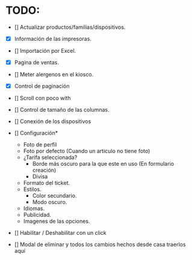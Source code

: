 # TODO:

- [] Actualizar productos/familias/dispositivos.
- [x] Información de las impresoras.
- [] Importación por Excel.
- [x] Pagina de ventas.
- [] Meter alergenos en el kiosco.

- [x] Control de paginación
- [] Scroll con poco with
- [] Control de tamaño de las columnas.
- [] Conexión de los dispositivos
- [] Configuración* 
    - Foto de perfil
    - Foto por defecto (Cuando un articulo no tiene foto)
    - ¿Tarifa seleccionada? 
        - Borde más oscuro para la que este en uso (En formulario creación)
        - Divisa
    - Formato del ticket.
    - Estilos.
        - Color secundario.
        - Modo oscuro.
    - Idiomas.
    - Publicidad.
    - Imagenes de las opciones.
- [] Habilitar / Deshabilitar con un click


- [] Modal de eliminar y todos los cambios hechos desde casa traerlos aquí